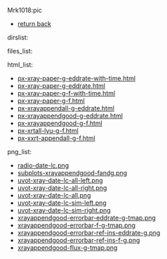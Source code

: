 Mrk1018:pic
- [return back](../) 

 dirslist: 

 files_list: 

 html_list: 
- [px-xray-paper-g-eddrate-with-time.html](./px-xray-paper-g-eddrate-with-time.html)
- [px-xray-paper-g-eddrate.html](./px-xray-paper-g-eddrate.html)
- [px-xray-paper-g-f-with-time.html](./px-xray-paper-g-f-with-time.html)
- [px-xray-paper-g-f.html](./px-xray-paper-g-f.html)
- [px-xrayappendall-g-eddrate.html](./px-xrayappendall-g-eddrate.html)
- [px-xrayappendgood-g-eddrate.html](./px-xrayappendgood-g-eddrate.html)
- [px-xrayappendgood-g-f.html](./px-xrayappendgood-g-f.html)
- [px-xrtall-lyu-g-f.html](./px-xrtall-lyu-g-f.html)
- [px-xxrt-appendall-g-f.html](./px-xxrt-appendall-g-f.html)

 png_list: 
- [radio-date-lc.png](./radio-date-lc.png)
- [subplots-xrayappendgood-fandg.png](./subplots-xrayappendgood-fandg.png)
- [uvot-xray-date-lc-all-left.png](./uvot-xray-date-lc-all-left.png)
- [uvot-xray-date-lc-all-right.png](./uvot-xray-date-lc-all-right.png)
- [uvot-xray-date-lc-all.png](./uvot-xray-date-lc-all.png)
- [uvot-xray-date-lc-sim-left.png](./uvot-xray-date-lc-sim-left.png)
- [uvot-xray-date-lc-sim-right.png](./uvot-xray-date-lc-sim-right.png)
- [xrayappendgood-errorbar-eddrate-g-tmap.png](./xrayappendgood-errorbar-eddrate-g-tmap.png)
- [xrayappendgood-errorbar-f-g-tmap.png](./xrayappendgood-errorbar-f-g-tmap.png)
- [xrayappendgood-errorbar-ref-ins-eddrate-g.png](./xrayappendgood-errorbar-ref-ins-eddrate-g.png)
- [xrayappendgood-errorbar-ref-ins-f-g.png](./xrayappendgood-errorbar-ref-ins-f-g.png)
- [xrayappendgood-flux-g-tmap.png](./xrayappendgood-flux-g-tmap.png)
